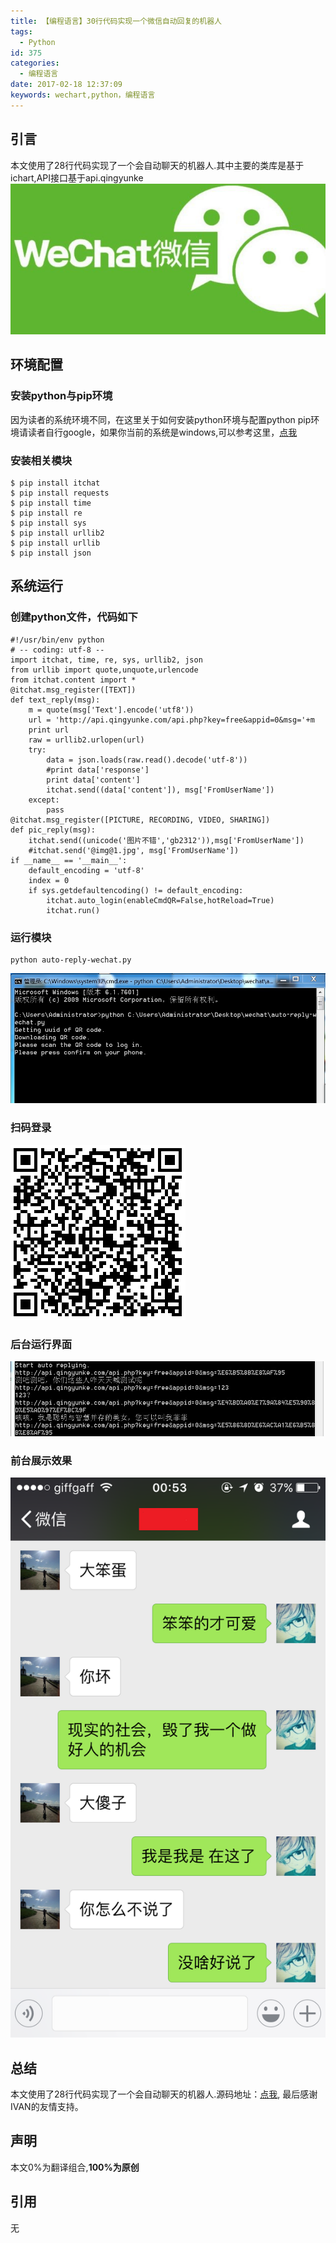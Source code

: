 ```yaml
---
title: 【编程语言】30行代码实现一个微信自动回复的机器人
tags:
  - Python
id: 375
categories:
  - 编程语言
date: 2017-02-18 12:37:09
keywords: wechart,python，编程语言
---
```


## 引言

本文使用了28行代码实现了一个会自动聊天的机器人.其中主要的类库是基于ichart,API接口基于api.qingyunke
![](../images/2017/02/aotoWechat_0.jpg?)

## 环境配置
### 安装python与pip环境
因为读者的系统环境不同，在这里关于如何安装python环境与配置python pip环境请读者自行google，如果你当前的系统是windows,可以参考这里，[点我](http://wenku.baidu.com/link?url=5Zk0fAcm44gPMCHpYr2df0Mhhec5atd91ToDqveGc2VOPOlxsh0VqESpAGDbzaiyHsf7kImecYnGhXQM_yB3Ak1ENPb1L_O6DQA_EmXSn17) 
### 安装相关模块
```
$ pip install itchat
$ pip install requests
$ pip install time
$ pip install re
$ pip install sys
$ pip install urllib2
$ pip install urllib
$ pip install json
```


## 系统运行
### 创建python文件，代码如下

```
#!/usr/bin/env python
# -- coding: utf-8 --
import itchat, time, re, sys, urllib2, json
from urllib import quote,unquote,urlencode
from itchat.content import *
@itchat.msg_register([TEXT])
def text_reply(msg):
	m = quote(msg['Text'].encode('utf8'))
	url = 'http://api.qingyunke.com/api.php?key=free&appid=0&msg='+m
	print url
	raw = urllib2.urlopen(url)
	try:
	    data = json.loads(raw.read().decode('utf-8'))
	    #print data['response']
	    print data['content']
	    itchat.send((data['content']), msg['FromUserName'])
	except:
	    pass	  
@itchat.msg_register([PICTURE, RECORDING, VIDEO, SHARING])
def pic_reply(msg):
    itchat.send((unicode('图片不错','gb2312')),msg['FromUserName'])
    #itchat.send('@img@1.jpg', msg['FromUserName'])
if __name__ == '__main__':
    default_encoding = 'utf-8'
    index = 0
    if sys.getdefaultencoding() != default_encoding:
        itchat.auto_login(enableCmdQR=False,hotReload=True)
        itchat.run()
```

### 运行模块
```
python auto-reply-wechat.py
```
![](../images/2017/02/aotoWechat_1.jpg?)
### 扫码登录
![](../images/2017/02/aotoWechat_2.jpg?)
### 后台运行界面
![](../images/2017/02/aotoWechat_3.jpg?)
### 前台展示效果
![](../images/2017/02/aotoWechat_4.jpg?)
## 总结
本文使用了28行代码实现了一个会自动聊天的机器人.源码地址：[点我](https://github.com/rjgeek/auto-reply-wechat),
最后感谢IVAN的友情支持。
## 声明
本文0%为翻译组合,**100%为原创**
## 引用
无







